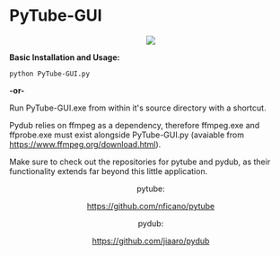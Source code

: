 <h1>PyTube-GUI</h1>

<p align="center">
    <img src="https://i.imgur.com/aVXOsbo.png">
</p>

<strong>Basic Installation and Usage:</strong>

`python PyTube-GUI.py`

<strong>-or-</strong>

Run PyTube-GUI.exe from within it's source directory with a shortcut.

Pydub relies on ffmpeg as a dependency, therefore ffmpeg.exe and ffprobe.exe must exist alongside PyTube-GUI.py (avaiable from https://www.ffmpeg.org/download.html). 

Make sure to check out the repositories for pytube and pydub, as their functionality extends far beyond this little application. 

<div align=center>

pytube:

https://github.com/nficano/pytube

pydub:

https://github.com/jiaaro/pydub

<div>

